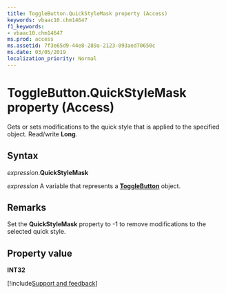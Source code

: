 ```yaml
---
title: ToggleButton.QuickStyleMask property (Access)
keywords: vbaac10.chm14647
f1_keywords:
- vbaac10.chm14647
ms.prod: access
ms.assetid: 7f3e65d9-44e8-289a-2123-093aed70650c
ms.date: 03/05/2019
localization_priority: Normal
---
```



# ToggleButton.QuickStyleMask property (Access)

Gets or sets modifications to the quick style that is applied to the specified object. Read/write **Long**.


## Syntax

_expression_.**QuickStyleMask**

_expression_ A variable that represents a **[ToggleButton](Access.ToggleButton.md)** object.


## Remarks

Set the **QuickStyleMask** property to -1 to remove modifications to the selected quick style.


## Property value

**INT32**


[!include[Support and feedback](~/includes/feedback-boilerplate.md)]